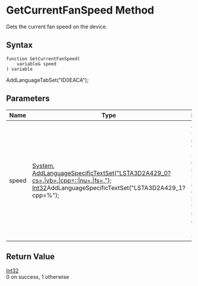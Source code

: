 # GetCurrentFanSpeed Method

Gets the current fan speed on the device.

## Syntax

```
function GetCurrentFanSpeed(
	variable& speed
) variable
```

AddLanguageTabSet("ID0EACA");

## **Parameters**

| Name  | Type                                                                                                                                                                                                | Description                                                                                                                                               |
| ----- | --------------------------------------------------------------------------------------------------------------------------------------------------------------------------------------------------- | --------------------------------------------------------------------------------------------------------------------------------------------------------- |
| speed | [System. AddLanguageSpecificTextSet("LSTA3D2A429\_0?cs=.\|vb=.\|cpp=::\|nu=.\|fs=."); Int32](https://docs.microsoft.com/dotnet/api/system.int32)AddLanguageSpecificTextSet("LSTA3D2A429\_1?cpp=%"); | Average speed across the fan speed sensors as a percentage. If the fans are turned off or there is a error this will report back a value of -1 for speed. |

## **Return Value**

[Int32](https://docs.microsoft.com/dotnet/api/system.int32)\
0 on success, 1 otherwise
